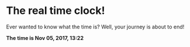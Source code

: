 # The real time clock!

Ever wanted to know what the time is? Well, your journey is about to end!

**The time is Nov 05, 2017, 13:22**